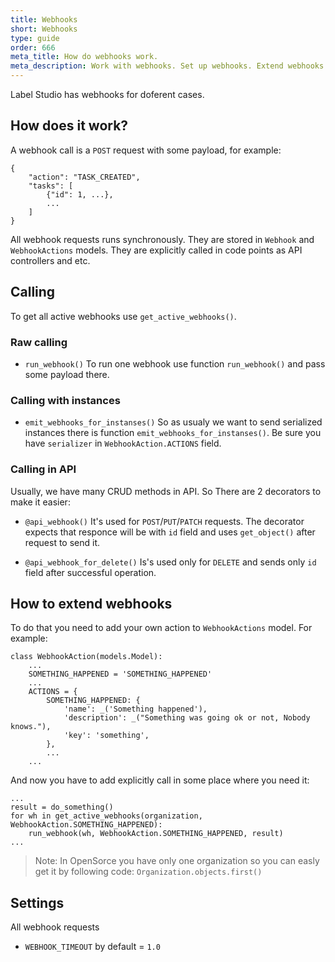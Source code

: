 ```yaml
---
title: Webhooks
short: Webhooks
type: guide
order: 666
meta_title: How do webhooks work.
meta_description: Work with webhooks. Set up webhooks. Extend webhooks.
---
```


Label Studio has webhooks for doferent cases.

## How does it work?
A webhook call is a `POST` request with some payload, for example:
```
{
    "action": "TASK_CREATED",
    "tasks": [
        {"id": 1, ...},
        ...
    ]
}
```

All webhook requests runs synchronously. They are stored in `Webhook` and `WebhookActions` models. They are explicitly called in code points as API controllers and etc.

## Calling
To get all active webhooks use `get_active_webhooks()`.

### Raw calling
- `run_webhook()`
  To run one webhook use function `run_webhook()` and pass some payload there.

### Calling with instances
- `emit_webhooks_for_instanses()`
  So as usualy we want to send serialized instances there is function `emit_webhooks_for_instanses()`. Be sure you have `serializer` in `WebhookAction.ACTIONS` field.

### Calling in API
Usually, we have many CRUD methods in API. So There are 2 decorators to make it easier: 

- `@api_webhook()` 
  It's used for `POST`/`PUT`/`PATCH` requests. The decorator expects that responce will be with `id` field and uses `get_object()` after request to send it.

- `@api_webhook_for_delete()`
  Is's used only for `DELETE` and sends only `id` field after successful operation.


## How to extend webhooks 

To do that you need to add your own action to `WebhookActions` model. 
For example:

```
class WebhookAction(models.Model):
    ...
    SOMETHING_HAPPENED = 'SOMETHING_HAPPENED'
    ...
    ACTIONS = {
        SOMETHING_HAPPENED: {
            'name': _('Something happened'),
            'description': _("Something was going ok or not, Nobody knows."),
            'key': 'something',
        },
        ...
    ...
```

And now you have to add explicitly call in some place where you need it:

```
...
result = do_something()
for wh in get_active_webhooks(organization, WebhookAction.SOMETHING_HAPPENED):
    run_webhook(wh, WebhookAction.SOMETHING_HAPPENED, result)
...
```

> Note: In OpenSorce you have only one organization so you can easly get it by following code: `Organization.objects.first()`


## Settings

All webhook requests

- `WEBHOOK_TIMEOUT` by default = `1.0`